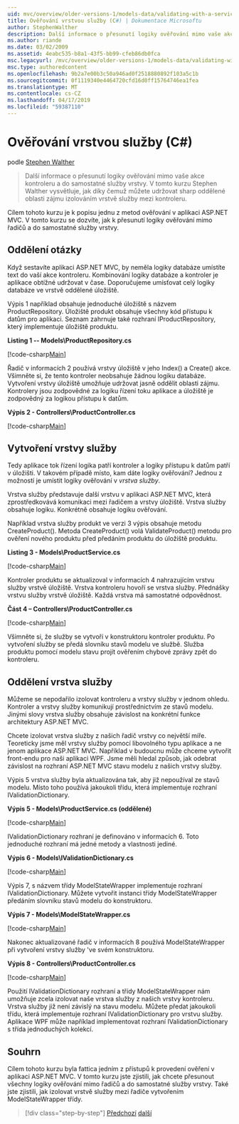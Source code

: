 ```yaml
---
uid: mvc/overview/older-versions-1/models-data/validating-with-a-service-layer-cs
title: Ověřování vrstvou služby (C#) | Dokumentace Microsoftu
author: StephenWalther
description: Další informace o přesunutí logiky ověřování mimo vaše akce kontroleru a do samostatné služby vrstvy. V tomto kurzu, Stephen Walther vysvětluje, jak budete...
ms.author: riande
ms.date: 03/02/2009
ms.assetid: 4eabc535-b8a1-43f5-bb99-cfeb86db0fca
msc.legacyurl: /mvc/overview/older-versions-1/models-data/validating-with-a-service-layer-cs
msc.type: authoredcontent
ms.openlocfilehash: 9b2a7e00b3c50a946ad0f2518880892f103a5c1b
ms.sourcegitcommit: 0f1119340e4464720cfd16d0ff15764746ea1fea
ms.translationtype: MT
ms.contentlocale: cs-CZ
ms.lasthandoff: 04/17/2019
ms.locfileid: "59387110"
---
```

# <a name="validating-with-a-service-layer-c"></a>Ověřování vrstvou služby (C#)

podle [Stephen Walther](https://github.com/StephenWalther)

> Další informace o přesunutí logiky ověřování mimo vaše akce kontroleru a do samostatné služby vrstvy. V tomto kurzu Stephen Walther vysvětluje, jak díky čemuž můžete udržovat sharp oddělené oblasti zájmu izolováním vrstvě služby mezi kontroleru.


Cílem tohoto kurzu je k popisu jednu z metod ověřování v aplikaci ASP.NET MVC. V tomto kurzu se dozvíte, jak k přesunutí logiky ověřování mimo řadičů a do samostatné služby vrstvy.

## <a name="separating-concerns"></a>Oddělení otázky

Když sestavíte aplikaci ASP.NET MVC, by neměla logiky databáze umístíte text do vaší akce kontroleru. Kombinování logiky databáze a kontroler je aplikace obtížné udržovat v čase. Doporučujeme umísťovat celý logiky databáze ve vrstvě oddělené úložiště.

Výpis 1 například obsahuje jednoduché úložiště s názvem ProductRepository. Úložiště produkt obsahuje všechny kód přístupu k datům pro aplikaci. Seznam zahrnuje také rozhraní IProductRepository, který implementuje úložiště produktu.

**Listing 1 -- Models\ProductRepository.cs**

[!code-csharp[Main](validating-with-a-service-layer-cs/samples/sample1.cs)]

Řadič v informacích 2 používá vrstvy úložiště v jeho Index() a Create() akce. Všimněte si, že tento kontroler neobsahuje žádnou logiku databáze. Vytvoření vrstvy úložiště umožňuje udržovat jasně oddělit oblasti zájmu. Kontrolery jsou zodpovědné za logiku řízení toku aplikace a úložiště je zodpovědný za logikou přístupu k datům.

**Výpis 2 - Controllers\ProductController.cs**

[!code-csharp[Main](validating-with-a-service-layer-cs/samples/sample2.cs)]

## <a name="creating-a-service-layer"></a>Vytvoření vrstvy služby

Tedy aplikace tok řízení logika patří kontroler a logiky přístupu k datům patří v úložišti. V takovém případě místo, kam dáte logiky ověřování? Jednou z možností je umístit logiky ověřování v *vrstva služby*.

Vrstva služby představuje další vrstvu v aplikaci ASP.NET MVC, která zprostředkovává komunikaci mezi řadičem a vrstvy úložiště. Vrstva služby obsahuje logiku. Konkrétně obsahuje logiku ověřování.

Například vrstva služby produkt ve verzi 3 výpis obsahuje metodu CreateProduct(). Metoda CreateProduct() volá ValidateProduct() metodu pro ověření nového produktu před předáním produktu do úložiště produktu.

**Listing 3 - Models\ProductService.cs**

[!code-csharp[Main](validating-with-a-service-layer-cs/samples/sample3.cs)]

Kontroler produktu se aktualizoval v informacích 4 nahrazujícím vrstvu služby vrstvě úložiště. Vrstva kontroleru hovoří se vrstva služby. Přednášky vrstvu služby vrstvě úložiště. Každá vrstva má samostatné odpovědnost.

**Část 4 – Controllers\ProductController.cs**

[!code-csharp[Main](validating-with-a-service-layer-cs/samples/sample4.cs)]

Všimněte si, že služby se vytvoří v konstruktoru kontroler produktu. Po vytvoření služby se předá slovníku stavů modelu ve službě. Služba produktu pomocí modelu stavu projít ověřením chybové zprávy zpět do kontroleru.

## <a name="decoupling-the-service-layer"></a>Oddělení vrstva služby

Můžeme se nepodařilo izolovat kontroleru a vrstvy služby v jednom ohledu. Kontroler a vrstvy služby komunikují prostřednictvím ze stavů modelu. Jinými slovy vrstva služby obsahuje závislost na konkrétní funkce architektury ASP.NET MVC.

Chcete izolovat vrstva služby z našich řadič vrstvy co největší míře. Teoreticky jsme měl vrstvy služby pomocí libovolného typu aplikace a ne jenom aplikace ASP.NET MVC. Například v budoucnu může chceme vytvořit front-endu pro naši aplikaci WPF. Jsme měli hledal způsob, jak odebrat závislost na rozhraní ASP.NET MVC stavu modelu z našich vrstvy služby.

Výpis 5 vrstva služby byla aktualizována tak, aby již nepoužíval ze stavů modelu. Místo toho používá jakoukoli třídu, která implementuje rozhraní IValidationDictionary.

**Výpis 5 - Models\ProductService.cs (oddělené)**

[!code-csharp[Main](validating-with-a-service-layer-cs/samples/sample5.cs)]

IValidationDictionary rozhraní je definováno v informacích 6. Toto jednoduché rozhraní má jedné metody a vlastnosti jediné.

**Výpis 6 - Models\IValidationDictionary.cs**

[!code-csharp[Main](validating-with-a-service-layer-cs/samples/sample6.cs)]

Výpis 7, s názvem třídy ModelStateWrapper implementuje rozhraní IValidationDictionary. Můžete vytvořit instanci třídy ModelStateWrapper předáním slovníku stavů modelu do konstruktoru.

**Výpis 7 - Models\ModelStateWrapper.cs**

[!code-csharp[Main](validating-with-a-service-layer-cs/samples/sample7.cs)]

Nakonec aktualizované řadič v informacích 8 používá ModelStateWrapper při vytvoření vrstvy služby 've svém konstruktoru.

**Výpis 8 - Controllers\ProductController.cs**

[!code-csharp[Main](validating-with-a-service-layer-cs/samples/sample8.cs)]

Použití IValidationDictionary rozhraní a třídy ModelStateWrapper nám umožňuje zcela izolovat naše vrstva služby z našich vrstvy kontroleru. Vrstva služby již není závislý na stavu modelu. Můžete předat jakoukoli třídu, která implementuje rozhraní IValidationDictionary pro vrstvu služby. Aplikace WPF může například implementovat rozhraní IValidationDictionary s třída jednoduchých kolekcí.

## <a name="summary"></a>Souhrn

Cílem tohoto kurzu byla fattica jedním z přístupů k provedení ověření v aplikaci ASP.NET MVC. V tomto kurzu jste zjistili, jak chcete přesunout všechny logiky ověřování mimo řadičů a do samostatné služby vrstvy. Také jste zjistili, jak izolovat vrstvě služby mezi řadiče vytvořením ModelStateWrapper třídy.

> [!div class="step-by-step"]
> [Předchozí](validating-with-the-idataerrorinfo-interface-cs.md)
> [další](validation-with-the-data-annotation-validators-cs.md)
